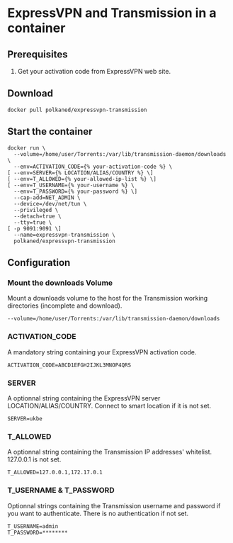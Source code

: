 # ExpressVPN and Transmission in a container

## Prerequisites

1. Get your activation code from ExpressVPN web site.

## Download

`docker pull polkaned/expressvpn-transmission`

## Start the container

    docker run \
      --volume=/home/user/Torrents:/var/lib/transmission-daemon/downloads \
      --env=ACTIVATION_CODE={% your-activation-code %} \
    [ --env=SERVER={% LOCATION/ALIAS/COUNTRY %} \]
    [ --env=T_ALLOWED={% your-allowed-ip-list %} \]
    [ --env=T_USERNAME={% your-username %} \
      --env=T_PASSWORD={% your-password %} \]
      --cap-add=NET_ADMIN \
      --device=/dev/net/tun \
      --privileged \
      --detach=true \
      --tty=true \
    [ -p 9091:9091 \]
      --name=expressvpn-transmission \
      polkaned/expressvpn-transmission

## Configuration

### Mount the downloads Volume
Mount a downloads volume to the host for the Transmission working directories (incomplete and download).

`--volume=/home/user/Torrents:/var/lib/transmission-daemon/downloads`

### ACTIVATION_CODE
A mandatory string containing your ExpressVPN activation code.

`ACTIVATION_CODE=ABCD1EFGH2IJKL3MNOP4QRS`

### SERVER
A optionnal string containing the ExpressVPN server LOCATION/ALIAS/COUNTRY. Connect to smart location if it is not set.

`SERVER=ukbe`

### T_ALLOWED
A optionnal string containing the Transmission IP addresses' whitelist. 127.0.0.1 is not set.

`T_ALLOWED=127.0.0.1,172.17.0.1`

### T_USERNAME & T_PASSWORD
Optionnal strings containing the Transmission username and password if you want to authenticate. There is no authentication if not set.

    T_USERNAME=admin
    T_PASSWORD=********
